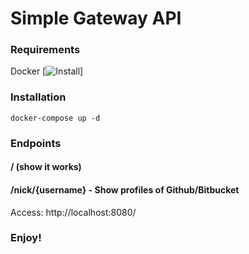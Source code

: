 # Simple Gateway API 

### Requirements

Docker [![Install](https://docs.docker.com/install/)]

### Installation

```shell
docker-compose up -d
```

### Endpoints

#### / (show it works)
#### /nick/{username} - Show profiles of Github/Bitbucket

Access: http://localhost:8080/

### Enjoy!